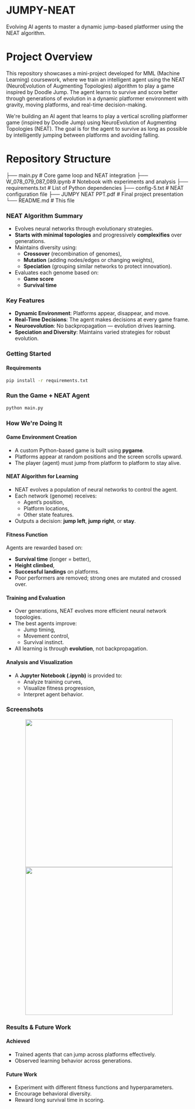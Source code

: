 # JUMPY-NEAT
Evolving AI agents to master a dynamic jump-based platformer using the NEAT algorithm.

# Project Overview
This repository showcases a mini-project developed for MML (Machine Learning) coursework, where we train an intelligent agent using the NEAT (NeuroEvolution of Augmenting Topologies) algorithm to play a game inspired by Doodle Jump. The agent learns to survive and score better through generations of evolution in a dynamic platformer environment with gravity, moving platforms, and real-time decision-making.

We're building an AI agent that learns to play a vertical scrolling platformer game (inspired by Doodle Jump) using NeuroEvolution of Augmenting Topologies (NEAT). The goal is for the agent to survive as long as possible by intelligently jumping between platforms and avoiding falling.

# Repository Structure
├── main.py                # Core game loop and NEAT integration
├── W_078_079_087_089.ipynb # Notebook with experiments and analysis
├── requirements.txt       # List of Python dependencies
├── config-5.txt           # NEAT configuration file
├── JUMPY NEAT PPT.pdf     # Final project presentation
└── README.md              # This file

### NEAT Algorithm Summary

- Evolves neural networks through evolutionary strategies.
- **Starts with minimal topologies** and progressively **complexifies** over generations.
- Maintains diversity using:
  - **Crossover** (recombination of genomes),
  - **Mutation** (adding nodes/edges or changing weights),
  - **Speciation** (grouping similar networks to protect innovation).
- Evaluates each genome based on:
  - **Game score**
  - **Survival time**

### Key Features

- **Dynamic Environment**: Platforms appear, disappear, and move.
- **Real-Time Decisions**: The agent makes decisions at every game frame.
- **Neuroevolution**: No backpropagation — evolution drives learning.
- **Speciation and Diversity**: Maintains varied strategies for robust evolution.

### Getting Started

#### Requirements
```bash
pip install -r requirements.txt
```
### Run the Game + NEAT Agent
```bash
python main.py
```

### How We're Doing It

####  Game Environment Creation
- A custom Python-based game is built using **pygame**.
- Platforms appear at random positions and the screen scrolls upward.
- The player (agent) must jump from platform to platform to stay alive.

#### NEAT Algorithm for Learning
- NEAT evolves a population of neural networks to control the agent.
- Each network (genome) receives:
  - Agent’s position,
  - Platform locations,
  - Other state features.
- Outputs a decision: **jump left**, **jump right**, or **stay**.

#### Fitness Function
Agents are rewarded based on:
- **Survival time** (longer = better),
- **Height climbed**,
- **Successful landings** on platforms.
- Poor performers are removed; strong ones are mutated and crossed over.

#### Training and Evaluation
- Over generations, NEAT evolves more efficient neural network topologies.
- The best agents improve:
  - Jump timing,
  - Movement control,
  - Survival instinct.
- All learning is through **evolution**, not backpropagation.

#### Analysis and Visualization
- A **Jupyter Notebook (.ipynb)** is provided to:
  - Analyze training curves,
  - Visualize fitness progression,
  - Interpret agent behavior.


### Screenshots

<p align="center">
  <img src="assets/jumpy_screenshot1.png" width="400"/>
  <img src="assets/jumpy_screenshot2.png" width="400"/>
</p>


### Results & Future Work

#### Achieved
- Trained agents that can jump across platforms effectively.
- Observed learning behavior across generations.

#### Future Work
- Experiment with different fitness functions and hyperparameters.
- Encourage behavioral diversity.
- Reward long survival time in scoring.


